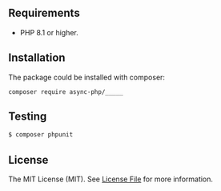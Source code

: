 ## Requirements

- PHP 8.1 or higher.

## Installation

The package could be installed with composer:

```shell
composer require async-php/_____
```


## Testing

``` bash
$ composer phpunit
```  

## License

The MIT License (MIT). See [License File](LICENSE) for more information.